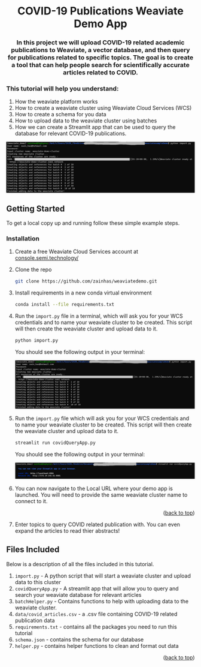 <h1 align="center">COVID-19 Publications Weaviate Demo App</h1>

<!-- ABOUT THE PROJECT -->
<h3 align="center">In this project we will upload COVID-19 related academic publications to Weaviate, a vector database, and then query for publications related to specific topics. The goal is to create a tool that can help people search for scientifically accurate articles related to COVID.</h3>

### This tutorial will help you understand:
1. How the weaviate platform works
2. How to create a weaviate cluster using Weaviate Cloud Services (WCS)
3. How to create a schema for you data
4. How to upload data to the weaviate cluster using batches
5. How we can create a Streamlit app that can be used to query the database for relevant COVID-19 publications.

<img align="center" src="images/term0.png">

<!-- GETTING STARTED -->
## Getting Started

To get a local copy up and running follow these simple example steps.

### Installation

1. Create a free Weaviate Cloud Services account at [console.semi.technology/](https://console.semi.technology/)
2. Clone the repo
   ```sh
   git clone https://github.com/zainhas/weaviatedemo.git
   ```
3. Install requirements in a new conda virtual environment
   ```sh
   conda install --file requirements.txt
   ```
4. Run the `import.py` file in a terminal, which will ask you for your WCS credentials and to name your weaviate cluster to be created. This script will then create the weaviate cluster and upload data to it.
   ```sh
   python import.py
   ```
   You should see the following output in your terminal:
   
   <img src="images/term0.png">
   
5. Run the `import.py` file which will ask you for your WCS credentials and to name your weaviate cluster to be created. This script will then create the weaviate cluster and upload data to it.
   ```sh
   streamlit run covidQueryApp.py
   ```
   You should see the following output in your terminal:
   
   <img src="images/term1.png">
   
6. You can now navigate to the Local URL where your demo app is launched. You will need to provide the same weaviate cluster name to connect to it.
<p align="right">(<a href="#readme-top">back to top</a>)</p>

7. Enter topics to query COVID related publication with. You can even expand the articles to read thier abstracts!

<!-- FILES INCLUDED -->
## Files Included

Below is a description of all the files included in this tutorial.

1. `import.py` - A python script that will start a weaviate cluster and upload data to this cluster
2. `covidQueryApp.py` - A streamlit app that will allow you to query and search your weaviate database for relevant articles
3. `batchHelper.py` - Contains functions to help with uploading data to the weaviate cluster.
4. `data/covid_articles.csv` - a .csv file containing COVID-19 related publication data
5. `requirements.txt` - contains all the packages you need to run this tutorial
6. `schema.json` - contains the schema for our database
7. `helper.py` - contains helper functions to clean and format out data

<p align="right">(<a href="#readme-top">back to top</a>)</p>



<!-- MARKDOWN LINKS & IMAGES -->
[product-screenshot]: images/appDemo.png
[term0-screenshot]: images/term0.png
[term1-screenshot]: images/term1.png
